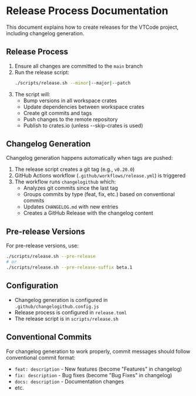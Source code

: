 # Release Process Documentation

This document explains how to create releases for the VTCode project, including changelog generation.

## Release Process

1. Ensure all changes are committed to the `main` branch
2. Run the release script:
   ```bash
   ./scripts/release.sh --minor|--major|--patch
   ```
3. The script will:
   - Bump versions in all workspace crates
   - Update dependencies between workspace crates
   - Create git commits and tags
   - Push changes to the remote repository
   - Publish to crates.io (unless --skip-crates is used)

## Changelog Generation

Changelog generation happens automatically when tags are pushed:

1. The release script creates a git tag (e.g., `v0.20.0`)
2. GitHub Actions workflow (`.github/workflows/release.yml`) is triggered
3. The workflow runs `changelogithub` which:
   - Analyzes git commits since the last tag
   - Groups commits by type (feat, fix, etc.) based on conventional commits
   - Updates `CHANGELOG.md` with new entries
   - Creates a GitHub Release with the changelog content

## Pre-release Versions

For pre-release versions, use:
```bash
./scripts/release.sh --pre-release
# or
./scripts/release.sh --pre-release-suffix beta.1
```

## Configuration

- Changelog generation is configured in `.github/changelogithub.config.js`
- Release process is configured in `release.toml`
- The release script is in `scripts/release.sh`

## Conventional Commits

For changelog generation to work properly, commit messages should follow conventional commit format:
- `feat: description` - New features (become "Features" in changelog)
- `fix: description` - Bug fixes (become "Bug Fixes" in changelog)
- `docs: description` - Documentation changes
- etc.